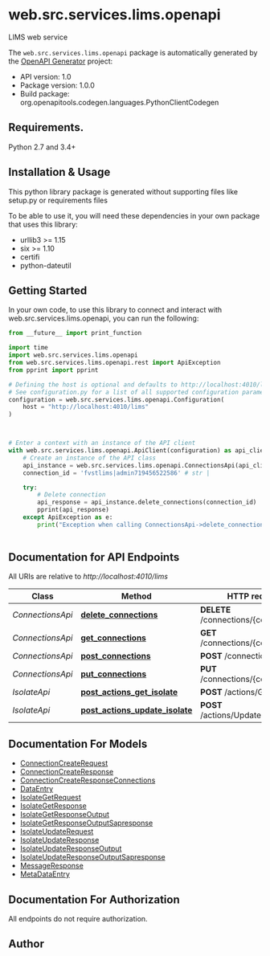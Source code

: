 # web.src.services.lims.openapi
LIMS web service

The `web.src.services.lims.openapi` package is automatically generated by the [OpenAPI Generator](https://openapi-generator.tech) project:

- API version: 1.0
- Package version: 1.0.0
- Build package: org.openapitools.codegen.languages.PythonClientCodegen

## Requirements.

Python 2.7 and 3.4+

## Installation & Usage

This python library package is generated without supporting files like setup.py or requirements files

To be able to use it, you will need these dependencies in your own package that uses this library:

* urllib3 >= 1.15
* six >= 1.10
* certifi
* python-dateutil

## Getting Started

In your own code, to use this library to connect and interact with web.src.services.lims.openapi,
you can run the following:

```python
from __future__ import print_function

import time
import web.src.services.lims.openapi
from web.src.services.lims.openapi.rest import ApiException
from pprint import pprint

# Defining the host is optional and defaults to http://localhost:4010/lims
# See configuration.py for a list of all supported configuration parameters.
configuration = web.src.services.lims.openapi.Configuration(
    host = "http://localhost:4010/lims"
)



# Enter a context with an instance of the API client
with web.src.services.lims.openapi.ApiClient(configuration) as api_client:
    # Create an instance of the API class
    api_instance = web.src.services.lims.openapi.ConnectionsApi(api_client)
    connection_id = 'fvstlims|admin719456522586' # str | 

    try:
        # Delete connection
        api_response = api_instance.delete_connections(connection_id)
        pprint(api_response)
    except ApiException as e:
        print("Exception when calling ConnectionsApi->delete_connections: %s\n" % e)
    
```

## Documentation for API Endpoints

All URIs are relative to *http://localhost:4010/lims*

Class | Method | HTTP request | Description
------------ | ------------- | ------------- | -------------
*ConnectionsApi* | [**delete_connections**](web/src/services/lims/openapi/docs/ConnectionsApi.md#delete_connections) | **DELETE** /connections/{connectionId} | Delete connection
*ConnectionsApi* | [**get_connections**](web/src/services/lims/openapi/docs/ConnectionsApi.md#get_connections) | **GET** /connections/{connectionId} | Check connection
*ConnectionsApi* | [**post_connections**](web/src/services/lims/openapi/docs/ConnectionsApi.md#post_connections) | **POST** /connections | 
*ConnectionsApi* | [**put_connections**](web/src/services/lims/openapi/docs/ConnectionsApi.md#put_connections) | **PUT** /connections/{connectionId} | 
*IsolateApi* | [**post_actions_get_isolate**](web/src/services/lims/openapi/docs/IsolateApi.md#post_actions_get_isolate) | **POST** /actions/GetIsolate | Get isolate
*IsolateApi* | [**post_actions_update_isolate**](web/src/services/lims/openapi/docs/IsolateApi.md#post_actions_update_isolate) | **POST** /actions/UpdateIsolate | Update isolate


## Documentation For Models

 - [ConnectionCreateRequest](web/src/services/lims/openapi/docs/ConnectionCreateRequest.md)
 - [ConnectionCreateResponse](web/src/services/lims/openapi/docs/ConnectionCreateResponse.md)
 - [ConnectionCreateResponseConnections](web/src/services/lims/openapi/docs/ConnectionCreateResponseConnections.md)
 - [DataEntry](web/src/services/lims/openapi/docs/DataEntry.md)
 - [IsolateGetRequest](web/src/services/lims/openapi/docs/IsolateGetRequest.md)
 - [IsolateGetResponse](web/src/services/lims/openapi/docs/IsolateGetResponse.md)
 - [IsolateGetResponseOutput](web/src/services/lims/openapi/docs/IsolateGetResponseOutput.md)
 - [IsolateGetResponseOutputSapresponse](web/src/services/lims/openapi/docs/IsolateGetResponseOutputSapresponse.md)
 - [IsolateUpdateRequest](web/src/services/lims/openapi/docs/IsolateUpdateRequest.md)
 - [IsolateUpdateResponse](web/src/services/lims/openapi/docs/IsolateUpdateResponse.md)
 - [IsolateUpdateResponseOutput](web/src/services/lims/openapi/docs/IsolateUpdateResponseOutput.md)
 - [IsolateUpdateResponseOutputSapresponse](web/src/services/lims/openapi/docs/IsolateUpdateResponseOutputSapresponse.md)
 - [MessageResponse](web/src/services/lims/openapi/docs/MessageResponse.md)
 - [MetaDataEntry](web/src/services/lims/openapi/docs/MetaDataEntry.md)


## Documentation For Authorization

 All endpoints do not require authorization.

## Author




